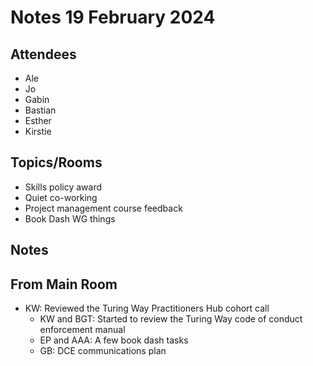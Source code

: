 # Notes 19 February 2024

## Attendees

* Ale
* Jo
* Gabin
* Bastian
* Esther
* Kirstie

## Topics/Rooms

* Skills policy award
* Quiet co-working
* Project management course feedback
* Book Dash WG things

## Notes

## From Main Room
* KW: Reviewed the Turing Way Practitioners Hub cohort call
   * KW and BGT: Started to review the Turing Way code of conduct enforcement manual
   * EP and AAA: A few book dash tasks
   * GB: DCE communications plan
